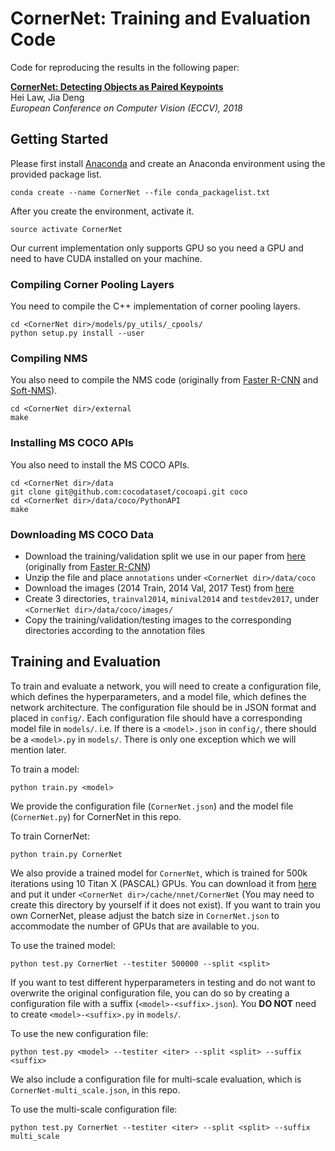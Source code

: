 # CornerNet: Training and Evaluation Code
Code for reproducing the results in the following paper:

[**CornerNet: Detecting Objects as Paired Keypoints**](https://arxiv.org/abs/1808.01244)  
Hei Law, Jia Deng  
*European Conference on Computer Vision (ECCV), 2018*

## Getting Started
Please first install [Anaconda](https://anaconda.org) and create an Anaconda environment using the provided package list.
```
conda create --name CornerNet --file conda_packagelist.txt
```

After you create the environment, activate it.
```
source activate CornerNet
```

Our current implementation only supports GPU so you need a GPU and need to have CUDA installed on your machine.

### Compiling Corner Pooling Layers
You need to compile the C++ implementation of corner pooling layers. 
```
cd <CornerNet dir>/models/py_utils/_cpools/
python setup.py install --user
```

### Compiling NMS
You also need to compile the NMS code (originally from [Faster R-CNN](https://github.com/rbgirshick/py-faster-rcnn/blob/master/lib/nms/cpu_nms.pyx) and [Soft-NMS](https://github.com/bharatsingh430/soft-nms/blob/master/lib/nms/cpu_nms.pyx)).
```
cd <CornerNet dir>/external
make
```

### Installing MS COCO APIs
You also need to install the MS COCO APIs.
```
cd <CornerNet dir>/data
git clone git@github.com:cocodataset/cocoapi.git coco
cd <CornerNet dir>/data/coco/PythonAPI
make
```

### Downloading MS COCO Data
- Download the training/validation split we use in our paper from [here](https://drive.google.com/file/d/1dop4188xo5lXDkGtOZUzy2SHOD_COXz4/view?usp=sharing) (originally from [Faster R-CNN](https://github.com/rbgirshick/py-faster-rcnn/tree/master/data))
- Unzip the file and place `annotations` under `<CornerNet dir>/data/coco`
- Download the images (2014 Train, 2014 Val, 2017 Test) from [here](http://cocodataset.org/#download)
- Create 3 directories, `trainval2014`, `minival2014` and `testdev2017`, under `<CornerNet dir>/data/coco/images/`
- Copy the training/validation/testing images to the corresponding directories according to the annotation files

## Training and Evaluation
To train and evaluate a network, you will need to create a configuration file, which defines the hyperparameters, and a model file, which defines the network architecture. The configuration file should be in JSON format and placed in `config/`. Each configuration file should have a corresponding model file in `models/`. i.e. If there is a `<model>.json` in `config/`, there should be a `<model>.py` in `models/`. There is only one exception which we will mention later.

To train a model:
```
python train.py <model>
```

We provide the configuration file (`CornerNet.json`) and the model file (`CornerNet.py`) for CornerNet in this repo. 

To train CornerNet:
```
python train.py CornerNet
```
We also provide a trained model for `CornerNet`, which is trained for 500k iterations using 10 Titan X (PASCAL) GPUs. You can download it from [here](https://drive.google.com/open?id=16bbMAyykdZr2_7afiMZrvvn4xkYa-LYk) and put it under `<CornerNet dir>/cache/nnet/CornerNet` (You may need to create this directory by yourself if it does not exist). If you want to train you own CornerNet, please adjust the batch size in `CornerNet.json` to accommodate the number of GPUs that are available to you.

To use the trained model:
```
python test.py CornerNet --testiter 500000 --split <split>
```

If you want to test different hyperparameters in testing and do not want to overwrite the original configuration file, you can do so by creating a configuration file with a suffix (`<model>-<suffix>.json`). You **DO NOT** need to create `<model>-<suffix>.py` in `models/`.

To use the new configuration file:
```
python test.py <model> --testiter <iter> --split <split> --suffix <suffix>
```

We also include a configuration file for multi-scale evaluation, which is `CornerNet-multi_scale.json`, in this repo. 

To use the multi-scale configuration file:
```
python test.py CornerNet --testiter <iter> --split <split> --suffix multi_scale
```
